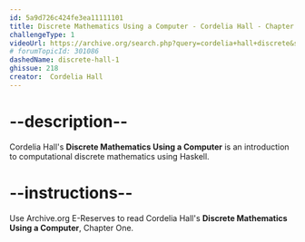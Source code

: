 ```yaml
---
id: 5a9d726c424fe3ea11111101
title: Discrete Mathematics Using a Computer - Cordelia Hall - Chapter 1
challengeType: 1
videoUrl: https://archive.org/search.php?query=cordelia+hall+discrete&sin=
# forumTopicId: 301086
dashedName: discrete-hall-1
ghissue: 218
creator:  Cordelia Hall
---
```


# --description--

Cordelia Hall's __Discrete Mathematics Using a Computer__ is an introduction to computational discrete mathematics using Haskell.

# --instructions--

Use Archive.org E-Reserves to read Cordelia Hall's __Discrete Mathematics Using a Computer__, Chapter One. 